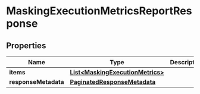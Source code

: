

# MaskingExecutionMetricsReportResponse


## Properties

Name | Type | Description | Notes
------------ | ------------- | ------------- | -------------
**items** | [**List&lt;MaskingExecutionMetrics&gt;**](MaskingExecutionMetrics.md) |  |  [optional]
**responseMetadata** | [**PaginatedResponseMetadata**](PaginatedResponseMetadata.md) |  |  [optional]




